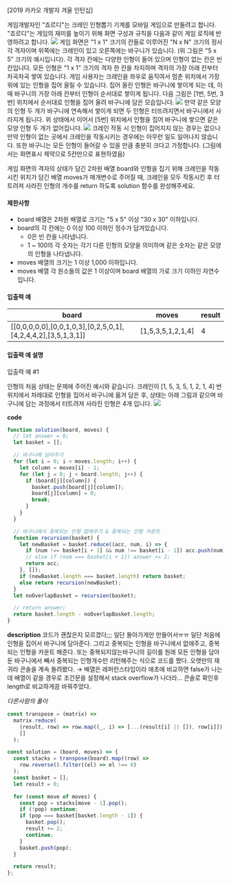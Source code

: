 [2019 카카오 개발자 겨울 인턴십]

게임개발자인 "죠르디"는 크레인 인형뽑기 기계를 모바일 게임으로 만들려고 합니다.
"죠르디"는 게임의 재미를 높이기 위해 화면 구성과 규칙을 다음과 같이 게임 로직에 반영하려고 합니다.
![](https://grepp-programmers.s3.ap-northeast-2.amazonaws.com/files/production/69f1cd36-09f4-4435-8363-b71a650f7448/crane_game_101.png)
게임 화면은 "1 x 1" 크기의 칸들로 이루어진 "N x N" 크기의 정사각 격자이며 위쪽에는 크레인이 있고 오른쪽에는 바구니가 있습니다. (위 그림은 "5 x 5" 크기의 예시입니다). 각 격자 칸에는 다양한 인형이 들어 있으며 인형이 없는 칸은 빈칸입니다. 모든 인형은 "1 x 1" 크기의 격자 한 칸을 차지하며 격자의 가장 아래 칸부터 차곡차곡 쌓여 있습니다. 게임 사용자는 크레인을 좌우로 움직여서 멈춘 위치에서 가장 위에 있는 인형을 집어 올릴 수 있습니다. 집어 올린 인형은 바구니에 쌓이게 되는 데, 이때 바구니의 가장 아래 칸부터 인형이 순서대로 쌓이게 됩니다. 다음 그림은 [1번, 5번, 3번] 위치에서 순서대로 인형을 집어 올려 바구니에 담은 모습입니다.
![](https://grepp-programmers.s3.ap-northeast-2.amazonaws.com/files/production/638e2162-b1e4-4bbb-b0d7-62d31e97d75c/crane_game_102.png)
만약 같은 모양의 인형 두 개가 바구니에 연속해서 쌓이게 되면 두 인형은 터뜨려지면서 바구니에서 사라지게 됩니다. 위 상태에서 이어서 [5번] 위치에서 인형을 집어 바구니에 쌓으면 같은 모양 인형 두 개가 없어집니다.
![](https://grepp-programmers.s3.ap-northeast-2.amazonaws.com/files/production/8569d736-091e-4771-b2d3-7a6e95a20c22/crane_game_103.gif)
크레인 작동 시 인형이 집어지지 않는 경우는 없으나 만약 인형이 없는 곳에서 크레인을 작동시키는 경우에는 아무런 일도 일어나지 않습니다. 또한 바구니는 모든 인형이 들어갈 수 있을 만큼 충분히 크다고 가정합니다. (그림에서는 화면표시 제약으로 5칸만으로 표현하였음)

게임 화면의 격자의 상태가 담긴 2차원 배열 board와 인형을 집기 위해 크레인을 작동시킨 위치가 담긴 배열 moves가 매개변수로 주어질 때, 크레인을 모두 작동시킨 후 터트려져 사라진 인형의 개수를 return 하도록 solution 함수를 완성해주세요.

#### 제한사항

- board 배열은 2차원 배열로 크기는 "5 x 5" 이상 "30 x 30" 이하입니다.
- board의 각 칸에는 0 이상 100 이하인 정수가 담겨있습니다.
  - 0은 빈 칸을 나타냅니다.
  - 1 ~ 100의 각 숫자는 각기 다른 인형의 모양을 의미하며 같은 숫자는 같은 모양의 인형을 나타냅니다.
- moves 배열의 크기는 1 이상 1,000 이하입니다.
- moves 배열 각 원소들의 값은 1 이상이며 board 배열의 가로 크기 이하인 자연수입니다.

#### 입출력 예

| board                                                         | moves             | result |
| ------------------------------------------------------------- | ----------------- | ------ |
| [[0,0,0,0,0],[0,0,1,0,3],[0,2,5,0,1],[4,2,4,4,2],[3,5,1,3,1]] | [1,5,3,5,1,2,1,4] | 4      |

<!--
[
[0,0,0,0,0],
[0,0,1,0,3],
[0,2,5,0,1],
[4,2,4,4,2],
[3,5,1,3,1]
]
[4,3,1,1,3,2,0,4]
[4,3,3,2,0,4]
[4,2,0,4]
-->

#### 입출력 예 설명

입출력 예 #1

인형의 처음 상태는 문제에 주어진 예시와 같습니다. 크레인이 [1, 5, 3, 5, 1, 2, 1, 4] 번 위치에서 차례대로 인형을 집어서 바구니에 옮겨 담은 후, 상태는 아래 그림과 같으며 바구니에 담는 과정에서 터트려져 사라진 인형은 4개 입니다.
![](https://grepp-programmers.s3.ap-northeast-2.amazonaws.com/files/production/bb0f59c7-6b72-485a-8302-217fe53ea88f/crane_game_104.jpg)

**code**

```js
function solution(board, moves) {
  // let answer = 0;
  let basket = [];

  // 바구니에 담아주기
  for (let i = 0; i < moves.length; i++) {
    let column = moves[i] - 1;
    for (let j = 0; j < board.length; j++) {
      if (board[j][column]) {
        basket.push(board[j][column]);
        board[j][column] = 0;
        break;
      }
    }
  }

  // 바구니에서 중복되는 인형 없애주기 & 중복되는 인형 카운트
  function recursion(basket) {
    let newBasket = basket.reduce((acc, num, i) => {
      if (num !== basket[i + 1] && num !== basket[i - 1]) acc.push(num);
      // else if (num === basket[i + 1]) answer += 2;
      return acc;
    }, []);
    if (newBasket.length === basket.length) return basket;
    else return recursion(newBasket);
  }
  let noOverlapBasket = recursion(basket);

  // return answer;
  return basket.length - noOverlapBasket.length;
}
```

**description**
코드가 괜찮은지 모르겠다;;; 일단 돌아가게만 만들어서ㅠㅠ
일단 처음에 인형을 집어서 바구니에 담아준다. 그리고 중복되는 인형을 바구니에서 없애주고, 중복되는 인형을 카운트 해준다. 또는 중복되지않는바구니의 길이를 원래 모든 인형을 담아둔 바구니에서 빼서 중복되는 인형개수만 리턴해주는 식으로 코드를 짰다.
오랫만의 재귀라 콘솔을 계속 돌려봤다.
→ 배열은 레퍼런스타입이라 애초에 비교하면 false가 나는데 배열이 같을 경우로 조건문을 설정해서 stack overflow가 나더라... 콘솔로 확인후 length로 비교하게끔 바꿔주었다.

_다른사람의 풀이_

```js
const transpose = (matrix) =>
  matrix.reduce(
    (result, row) => row.map((_, i) => [...(result[i] || []), row[i]]),
    []
  );

const solution = (board, moves) => {
  const stacks = transpose(board).map((row) =>
    row.reverse().filter((el) => el !== 0)
  );
  const basket = [];
  let result = 0;

  for (const move of moves) {
    const pop = stacks[move - 1].pop();
    if (!pop) continue;
    if (pop === basket[basket.length - 1]) {
      basket.pop();
      result += 2;
      continue;
    }
    basket.push(pop);
  }

  return result;
};
```

